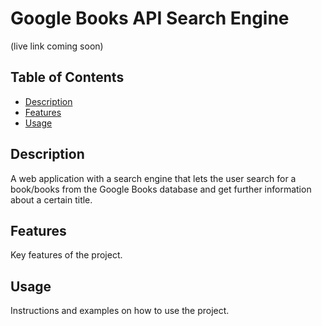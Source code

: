 # Google Books API Search Engine

(live link coming soon)

## Table of Contents

- [Description](#description)
- [Features](#features)
- [Usage](#usage)

## Description

A web application with a search engine that lets the user search for a book/books from the Google Books database and get further information about a certain title. 

## Features

Key features of the project.

## Usage

Instructions and examples on how to use the project.